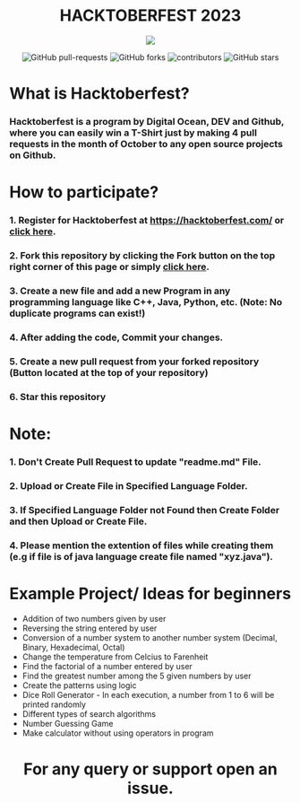 <h1 align="center"> HACKTOBERFEST 2023</h1>
<p align="center">
  <img src="https://user-images.githubusercontent.com/115038430/193918430-2b09986a-cf53-47d9-a5f2-7e433c185468.png"> 
</p>
<p align="center">
   <img alt="GitHub pull-requests" src="https://img.shields.io/github/issues-pr/sherigar/HacktoberFest-2023">
   <img alt="GitHub forks" src="https://img.shields.io/github/forks/sherigar/HacktoberFest-2023">
   <img alt="contributors" src="https://img.shields.io/github/contributors/sherigar/HacktoberFest-2023">
   <img alt="GitHub stars" src="https://img.shields.io/github/stars/sherigar/HacktoberFest-2023">
</p>

# What is Hacktoberfest?

<h3>Hacktoberfest is a program by Digital Ocean, DEV and Github, where you can easily win a T-Shirt just by making 4 pull requests in the month of October to any open source projects on Github.</h3>

# How to participate?
### 1. Register for Hacktoberfest at https://hacktoberfest.com/ or [click here](https://hacktoberfest.com/).
### 2. Fork this repository by clicking the Fork button on the top right corner of this page or simply [click here](https://github.com/sherigar/HacktoberFest-2023/fork).
### 3. Create a new file and **add** a new Program in any programming language like C++, Java, Python, etc. (Note: No duplicate programs can exist!)
### 4. After adding the code, Commit your changes.
### 5. Create a new pull request from your forked repository (Button located at the top of your repository)
### 6. Star this repository

# Note:
### 1. Don't Create Pull Request to update "readme.md" File.
### 2. Upload or Create File in Specified Language Folder.
### 3. If Specified Language Folder not Found then Create Folder and then Upload or Create File.
### 4. Please mention the extention of files while creating them (e.g if file is of java language create file named "xyz.java").

# Example Project/ Ideas for beginners
- Addition of two numbers given by user
- Reversing the string entered by user
- Conversion of a number system to another number system (Decimal, Binary, Hexadecimal, Octal)
- Change the temperature from Celcius to Farenheit
- Find the factorial of a number entered by user
- Find the greatest number among the 5 given numbers by user
- Create the patterns using logic
- Dice Roll Generator - In each execution, a number from 1 to 6 will be printed randomly
- Different types of search algorithms
- Number Guessing Game
- Make calculator without using operators in program

<h1 align="center">For any query or support open an issue.<h1>
